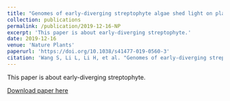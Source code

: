 ```yaml
---
title: "Genomes of early-diverging streptophyte algae shed light on plant terrestrialization"
collection: publications
permalink: /publication/2019-12-16-NP
excerpt: 'This paper is about early-diverging streptophyte.'
date: 2019-12-16
venue: 'Nature Plants'
paperurl: 'https://doi.org/10.1038/s41477-019-0560-3'
citation: 'Wang S, Li L, Li H, et al. "Genomes of early-diverging streptophyte algae shed light on plant terrestrialization[J]." <i>Nature Plants</i>, 2020, 6(2): 95-106.'
---
```

This paper is about early-diverging streptophyte.

[Download paper here](http://lilinzhou.github.io/files/2019-12-16-NP.pdf)

